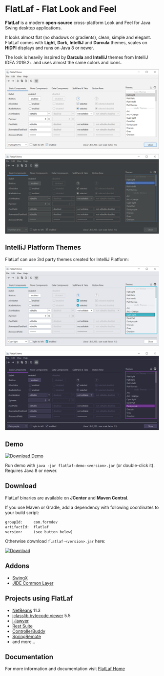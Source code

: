 FlatLaf - Flat Look and Feel
============================

**FlatLaf** is a modern **open-source** cross-platform Look and Feel for Java
Swing desktop applications.

It looks almost flat (no shadows or gradients), clean, simple and elegant.
FlatLaf comes with **Light**, **Dark**, **IntelliJ** and **Darcula** themes,
scales on **HiDPI** displays and runs on Java 8 or newer.

The look is heavily inspired by **Darcula** and **IntelliJ** themes from
IntelliJ IDEA 2019.2+ and uses almost the same colors and icons.

![Flat Light Demo](images/FlatLightDemo.png)

![Flat Dark Demo](images/FlatDarkDemo.png)


IntelliJ Platform Themes
------------------------

FlatLaf can use 3rd party themes created for IntelliJ Platform:

![Cyan Light Demo](images/CyanLightDemo.png)

![Dark Purple Demo](images/DarkPurpleDemo.png)


Demo
----

[![Download Demo](https://download.formdev.com/flatlaf/images/download-demo.svg)](https://download.formdev.com/flatlaf/flatlaf-demo-latest.jar)

Run demo with `java -jar flatlaf-demo-<version>.jar` (or double-click it).
Requires Java 8 or newer.


Download
--------

FlatLaf binaries are available on **JCenter** and **Maven Central**.

If you use Maven or Gradle, add a dependency with following coordinates to your
build script:

    groupId:     com.formdev
    artifactId:  flatlaf
    version:     (see button below)

Otherwise download `flatlaf-<version>.jar` here:

[![Download](https://api.bintray.com/packages/jformdesigner/flatlaf/flatlaf/images/download.svg)](https://bintray.com/jformdesigner/flatlaf/flatlaf/_latestVersion)


Addons
------

- [SwingX](flatlaf-swingx)
- [JIDE Common Layer](flatlaf-jide-oss)


Projects using FlatLaf
----------------------

- [NetBeans](https://netbeans.apache.org/) 11.3
- [jclasslib bytecode viewer](https://github.com/ingokegel/jclasslib) 5.5
- [j-lawyer](https://github.com/jlawyerorg/j-lawyer-org)
- [Rest Suite](https://github.com/supanadit/restsuite)
- [ControllerBuddy](https://github.com/bwRavencl/ControllerBuddy)
- [SpringRemote](https://github.com/HaleyWang/SpringRemote)
- and more...


Documentation
-------------

For more information and documentation visit
[FlatLaf Home](https://www.formdev.com/flatlaf/)
